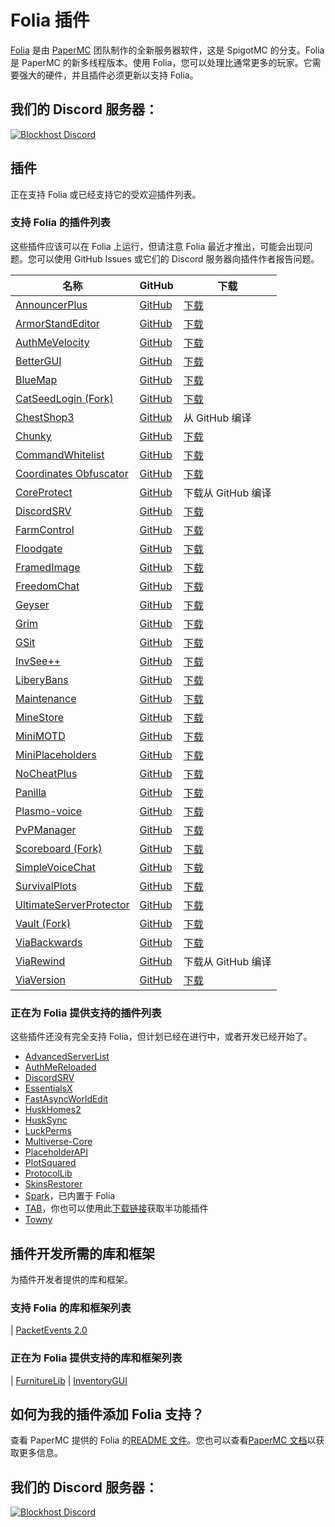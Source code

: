 # Folia 插件
[Folia](https://github.com/PaperMC/Folia) 是由 [PaperMC](https://papermc.io) 团队制作的全新服务器软件，这是 SpigotMC 的分支。Folia 是 PaperMC 的新多线程版本。使用 Folia，您可以处理比通常更多的玩家。它需要强大的硬件，并且插件必须更新以支持 Folia。

## 我们的 Discord 服务器：

[![Blockhost Discord](https://discord.com/api/guilds/1045987129651625994/widget.png?style=banner2)](https://discord.gg/GcemTB848R)

## 插件
正在支持 Folia 或已经支持它的受欢迎插件列表。

### 支持 Folia 的插件列表
这些插件应该可以在 Folia 上运行，但请注意 Folia 最近才推出，可能会出现问题。您可以使用 GitHub Issues 或它们的 Discord 服务器向插件作者报告问题。

| 名称 | GitHub | 下载 |
| --- | --- | --- |
| [AnnouncerPlus](https://www.spigotmc.org/resources/announcer-plus-hex-rgb-placeholderapi-json-toast.81005/) | [GitHub](https://github.com/jpenilla/AnnouncerPlus) | [下载](https://jenkins.jpenilla.xyz/job/AnnouncerPlus/) |
| [ArmorStandEditor](https://modrinth.com/plugin/armorstandeditor-reborn/) | [GitHub](https://github.com/Wolfieheart/ArmorStandEditor) | [下载](https://modrinth.com/plugin/armorstandeditor-reborn/versions#all-versions) |
| [AuthMeVelocity](https://modrinth.com/plugin/authmevelocity) | [GitHub](https://github.com/4drian3d/AuthMeVelocity) | [下载](https://modrinth.com/plugin/authmevelocity/versions#all-versions) |
| [BetterGUI](https://www.spigotmc.org/resources/bettergui.75620/) | [GitHub](https://github.com/BetterGUI-MC/BetterGUI/) | [下载](https://github.com/BetterGUI-MC/BetterGUI/releases) |
| [BlueMap](https://www.spigotmc.org/resources/bluemap.83557/) | [GitHub](https://github.com/jpenilla/AnnouncerPlus) | [下载](https://github.com/BlueMap-Minecraft/BlueMap/releases) |
| [CatSeedLogin (Fork)](https://github.com/RenYuan-MC/CatSeedLogin) | [GitHub](https://github.com/RenYuan-MC/CatSeedLogin) | [下载](https://github.com/RenYuan-MC/CatSeedLogin/releases) |
| [ChestShop3](https://www.spigotmc.org/resources/chestshop.51856/) | [GitHub](https://github.com/ChestShop-authors/ChestShop-3) | 从 GitHub 编译 |
| [Chunky](https://www.spigotmc.org/resources/chunky.81534/) | [GitHub](https://github.com/pop4959/Chunky) | [下载](https://ci.codemc.io/view/Author/job/pop4959/job/Chunky/) |
| [CommandWhitelist](https://www.spigotmc.org/resources/commandwhitelist-spigot-waterfall-velocity.81326/) | [GitHub](https://github.com/YouHaveTrouble/CommandWhitelist) | [下载](https://github.com/YouHaveTrouble/CommandWhitelist/releases) |
| [Coordinates Obfuscator](https://www.spigotmc.org/resources/coordinates-obfuscator-1-19-2-spigot-paper-folia.81139/) | [GitHub](https://github.com/Cavallium/CoordinatesObfuscator) | [下载](https://github.com/cavallium/CoordinatesObfuscator/releases) |
| [CoreProtect](https://modrinth.com/plugin/coreprotect) | [GitHub](https://github.com/PlayPro/CoreProtect/) | 下载从 GitHub 编译  |
| [DiscordSRV](https://www.spigotmc.org/resources/discordsrv.18494/) | [GitHub](https://github.com/DiscordSRV/DiscordSRV/) | [下载](https://snapshot.discordsrv.com/) |
| [FarmControl](https://www.spigotmc.org/resources/farmcontrol-1-15-1-19.86923/) | [GitHub](https://www.spigotmc.org/resources/farmcontrol-1-15-1-19.86923/) | [下载](https://ci.froobworld.com/job/FarmControl/) |
| [Floodgate](https://wiki.geysermc.org/floodgate/) | [GitHub](https://github.com/GeyserMC/Floodgate) | [下载](https://ci.opencollab.dev/job/GeyserMC/job/Floodgate/job/master/) |
| [FramedImage](https://github.com/JNNGL/framedImage) | [GitHub](https://github.com/JNNGL/framedImage) | [下载](https://github.com/JNNGL/framedImage/releases) |
| [FreedomChat](https://modrinth.com/plugin/freedomchat) | [GitHub](https://github.com/e-im/FreedomChat) | [下载](https://modrinth.com/plugin/freedomchat/versions#all-versions) |
| [Geyser](https://www.spigotmc.org/resources/geyser-minecraft-bedrock-protocol-support.81297/) | [GitHub](https://github.com/GeyserMC/Geyser) | [下载](https://geysermc.org/下载) |
| [Grim](https://www.spigotmc.org/resources/grim-anticheat.99923/) | [GitHub](https://github.com/GrimAnticheat/Grim) | [下载](https://www.spigotmc.org/resources/grim-anticheat.99923/) |
| [GSit](https://www.spigotmc.org/resources/gsit-modern-sit-seat-and-chair-lay-and-crawl-plugin-1-13-x-1-19-x.62325/) | [GitHub](https://github.com/Gecolay/GSit) | [下载](https://github.com/Gecolay/GSit/releases) |
| [InvSee++](https://www.spigotmc.org/resources/invsee.82342/) | [GitHub](https://github.com/Jannyboy11/InvSee-plus-plus) | [下载](https://github.com/Jannyboy11/InvSee-plus-plus/releases) |
| [LiberyBans](https://spigotmc.org/resources/81063) | [GitHub](https://github.com/A248/LibertyBans) | [下载](https://ci.hahota.net/job/LibertyBans/) |
| [Maintenance](https://hangar.papermc.io/kennytv/Maintenance) | [GitHub](https://github.com/kennytv/Maintenance) | [下载](https://hangar.papermc.io/kennytv/Maintenance/versions) |
| [MineStore](https://minestorecms.com) | [GitHub](https://github.com/ChromMob/MineStoreRecode) | [下载](https://js.chrommob.fun/job/MineStore/) |
| [MiniMOTD](https://www.spigotmc.org/resources/minimotd-server-list-motd-plugin-with-rgb-gradients.81254/) | [GitHub](https://github.com/jpenilla/MiniMOTD) | [下载](https://github.com/jpenilla/MiniMOTD/actions) |
| [MiniPlaceholders](https://modrinth.com/plugin/miniplaceholders) | [GitHub](https://github.com/MiniPlaceholders/MiniPlaceholders/) | [下载](https://modrinth.com/plugin/miniplaceholders/versions#all-versions) |
| [NoCheatPlus](https://github.com/Updated-NoCheatPlus/NoCheatPlus) | [GitHub](https://github.com/Updated-NoCheatPlus/NoCheatPlus) | [下载](https://ci.codemc.io/job/Updated-NoCheatPlus/job/Updated-NoCheatPlus/) |
| [Panilla](https://www.spigotmc.org/resources/panilla-prevent-hacked-items.65694/) | [GitHub](https://www.spigotmc.org/resources/panilla-prevent-hacked-items.65694/) | [下载](https://github.com/ds58/Panilla/releases) |
| [Plasmo-voice](https://www.spigotmc.org/resources/plasmo-voice-server.91064/) | [GitHub](https://github.com/plasmoapp/plasmo-voice) | [下载](https://github.com/plasmoapp/plasmo-voice/releases) |
| [PvPManager](https://www.spigotmc.org/resources/pvpmanager.10610/) | [GitHub](https://github.com/ChanceSD/PvPManager) | [下载](https://ci.codemc.io/job/ChanceSD/job/PvPManager/) |
| [Scoreboard (Fork)](https://github.com/okocraft/Scoreboard-Folia) | [GitHub](https://github.com/okocraft/Scoreboard-Folia) | [下载](https://github.com/okocraft/Scoreboard-Folia/releases) |
| [SimpleVoiceChat](https://www.spigotmc.org/resources/simple-voice-chat.93738/) | [GitHub](https://github.com/henkelmax/simple-voice-chat) | [下载](https://modrinth.com/plugin/simple-voice-chat/versions?l=bukkit) |
| [SurvivalPlots](https://www.spigotmc.org/resources/survival-plots.108627/) | [GitHub](https://github.com/destial/SurvivalPlots) | [下载](https://www.spigotmc.org/resources/survival-plots.108627/) |
| [UltimateServerProtector](https://www.spigotmc.org/resources/ultimateserverprotector-admins-operators-security-plugin-lightweight-and-async.105237/) | [GitHub](https://github.com/Overwrite987/UltimateServerProtector) | [下载](https://github.com/Overwrite987/UltimateServerProtector/releases) |
| [Vault (Fork)](https://github.com/Geolykt/Vault) | [GitHub](https://github.com/Geolykt/Vault) | [下载](https://github.com/Geolykt/Vault/releases/tag/v1.7.3-folia) |
| [ViaBackwards](https://www.spigotmc.org/resources/viabackwards.27448/) | [GitHub](https://github.com/ViaVersion/ViaBackwards) | [下载](https://ci.viaversion.com/view/ViaBackwards/job/ViaBackwards-DEV/) |
| [ViaRewind](https://www.spigotmc.org/resources/viarewind.52109/) | [GitHub](https://github.com/ViaVersion/ViaRewind) | 下载从 GitHub 编译 |
| [ViaVersion](https://www.spigotmc.org/resources/viaversion.19254/) | [GitHub](https://github.com/ViaVersion/ViaVersion) | [下载](https://ci.viaversion.com/job/ViaVersion-DEV/) |


### 正在为 Folia 提供支持的插件列表
这些插件还没有完全支持 Folia，但计划已经在进行中，或者开发已经开始了。
- [AdvancedServerList](https://github.com/Andre601/AdvancedServerList)
- [AuthMeReloaded](https://github.com/AuthMe/AuthMeReloaded/pull/2701)
- [DiscordSRV](https://github.com/DiscordSRV/Ascension)
- [EssentialsX](https://github.com/EssentialsX/Essentials/tree/refactor/folia)
- [FastAsyncWorldEdit](https://github.com/IntellectualSites/FastAsyncWorldEdit/pull/2171)
- [HuskHomes2](https://github.com/WiIIiam278/HuskHomes2/issues/342)
- [HuskSync](https://github.com/WiIIiam278/HuskSync/issues/131)
- [LuckPerms](https://github.com/LuckPerms/LuckPerms/tree/feat/folia)
- [Multiverse-Core](https://github.com/Multiverse/Multiverse-Core/issues/2901)
- [PlaceholderAPI](https://github.com/PlaceholderAPI/PlaceholderAPI/tree/feature/folia-support)
- [PlotSquared](https://github.com/IntellectualSites/PlotSquared/pull/4009)
- [ProtocolLib](https://github.com/dmulloy2/ProtocolLib/issues/2281)
- [SkinsRestorer](https://github.com/SkinsRestorer/SkinsRestorerX/tree/v15)
- [Spark](https://github.com/lucko/spark/tree/feat/folia)，已内置于 Folia
- [TAB](https://github.com/NEZNAMY/TAB/tree/v4)，你也可以使用此[下载链接](https://cdn.discordapp.com/attachments/959396853592490004/1096427335986720858/TAB.v3.3.2.jar)获取半功能插件
- [Towny](https://github.com/TownyAdvanced/Towny/tree/feat/folia)

## 插件开发所需的库和框架
为插件开发者提供的库和框架。

### 支持 Folia 的库和框架列表
| [PacketEvents 2.0](https://github.com/retrooper/packetevents/tree/2.0)

### 正在为 Folia 提供支持的库和框架列表
| [FurnitureLib](https://github.com/Ste3et/FurnitureLib/tree/folia)
| [InventoryGUI](https://github.com/Phoenix616/InventoryGui/issues/46)

## 如何为我的插件添加 Folia 支持？
查看 PaperMC 提供的 Folia 的[README 文件](https://github.com/PaperMC/Folia)。您也可以查看[PaperMC 文档](https://docs.papermc.io/folia)以获取更多信息。

## 我们的 Discord 服务器：

[![Blockhost Discord](https://discord.com/api/guilds/1045987129651625994/widget.png?style=banner2)](https://discord.gg/GcemTB848R)
